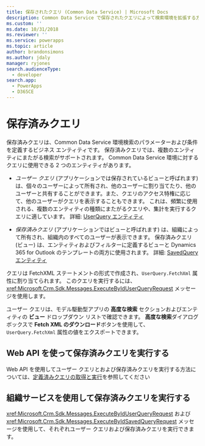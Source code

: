 ```yaml
---
title: 保存されたクエリ (Common Data Service) | Microsoft Docs
description: Common Data Service で保存されたクエリによって検索環境を拡張する方法について説明します。
ms.custom: ''
ms.date: 10/31/2018
ms.reviewer: ''
ms.service: powerapps
ms.topic: article
author: brandonsimons
ms.author: jdaly
manager: ryjones
search.audienceType:
  - developer
search.app:
  - PowerApps
  - D365CE
---
```

# <a name="saved-queries"></a>保存済みクエリ

保存済みクエリは、Common Data Service 環境検索のパラメーターおよび条件を定義するビジネス エンティティです。 保存済みクエリでは、複数のエンティティにまたがる検索がサポートされます。 Common Data Service 環境に対するクエリに使用できる 2 つのエンティティがあります。  
  
- *ユーザー クエリ* (アプリケーションでは保存されているビューと呼ばれます) は、個々のユーザーによって所有され、他のユーザーに割り当てたり、他のユーザーと共有することができます。また、クエリのアクセス特権に応じて、他のユーザーがクエリを表示することもできます。 これは、頻繁に使用される、複数のエンティティの種類にまたがるクエリや、集計を実行するクエリに適しています。 詳細: [UserQuery エンティティ](reference/entities/userquery.md) 

- *保存済みクエリ* (アプリケーションではビューと呼ばれます) は、組織によって所有され、組織内のすべてのユーザーが表示できます。 保存済みクエリ (ビュー) は、エンティティおよびフィルターに定義するビューと Dynamics 365 for Outlook のテンプレートの両方に使用されます。 詳細: [SavedQuery エンティティ](reference/entities/savedquery.md) 
  
 クエリは FetchXML ステートメントの形式で作成され、`UserQuery.FetchXml` 属性に割り当てられます。 このクエリを実行するには、<xref:Microsoft.Crm.Sdk.Messages.ExecuteByIdUserQueryRequest> メッセージを使用します。  
  
 ユーザー クエリは、モデル駆動型アプリの **高度な検索** セクションおよびエンティティの **ビュー** ドロップダウン リストで確認できます。  **高度な検索**ダイアログ ボックスで **Fetch XML のダウンロード**ボタンを使用して、 `UserQuery.FetchXml` 属性の値をエクスポートできます。  
  
## <a name="use-web-api-to-execute-saved-queries"></a>Web API を使って保存済みクエリを実行する

Web API を使用してユーザー クエリとおよび保存済みクエリを実行する方法については、[定義済みクエリの取得と実行](webapi/retrieve-and-execute-predefined-queries.md)を参照してください

## <a name="use-organization-service-to-execute-saved-queries"></a>組織サービスを使用して保存済みクエリを実行する

<xref:Microsoft.Crm.Sdk.Messages.ExecuteByIdUserQueryRequest> および <xref:Microsoft.Crm.Sdk.Messages.ExecuteByIdSavedQueryRequest> メッセージを使用して、それぞれユーザー クエリおよび保存済みクエリを実行できます。
